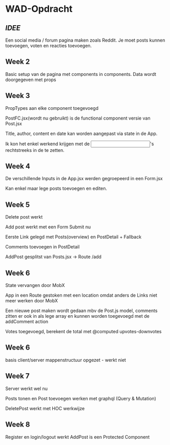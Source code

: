 # WAD-Opdracht

*IDEE*
-------

Een social media / forum pagina maken zoals Reddit. Je moet posts kunnen toevoegen, voten en reacties toevoegen.


Week 2
--------

Basic setup van de pagina met components in components. Data wordt doorgegeven met props


Week 3
--------

PropTypes aan elke component toegevoegd

PostFC.jsx(wordt nu gebruikt) is de functional component versie van Post.jsx 

Title, author, content en date kan worden aangepast via state in de App.

Ik kon het enkel werkend krijgen met de <Input />'s rechtstreeks in de <App> te zetten. 


Week 4
--------

De verschillende Inputs in de App.jsx werden gegroepeerd in een Form.jsx

Kan enkel maar lege posts toevoegen en editen.


Week 5
--------

Delete post werkt 

Add post werkt met een Form Submit nu

Eerste Link gelegd met Posts(overview) en PostDetail + Fallback

Comments toevoegen in PostDetail

AddPost gesplitst van Posts.jsx -> Route /add


Week 6
---------

State vervangen door MobX

App in een Route gestoken met een location omdat anders de Links niet meer werken door MobX

Een nieuwe post maken wordt gedaan mbv de Post.js model, comments zitten er ook in als lege array en kunnen worden toegevoegd met de addComment action

Votes toegevoegd, berekent de total met @computed upvotes-downvotes


Week 6
---------

basis client/server mappenstructuur opgezet - werkt niet


Week 7
-----------

Server werkt wel nu

Posts tonen en Post toevoegen werken met graphql (Query & Mutation)

DeletePost werkt met HOC werkwijze


Week 8
-----------

Register en login/logout werkt 
AddPost is een Protected Component 